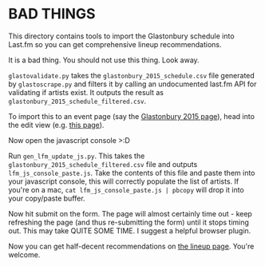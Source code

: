 # BAD THINGS
This directory contains tools to import the Glastonbury schedule into Last.fm so you can get comprehensive lineup recommendations.

It is a bad thing. You should not use this thing. Look away.

```glastovalidate.py``` takes the ```glastonbury_2015_schedule.csv``` file generated by ```glastoscrape.py``` and filters it by calling an undocumented last.fm API for validating if artists exist. It outputs the result as ```glastonbury_2015_schedule_filtered.csv```.

To import this to an event page (say the [Glastonbury 2015 page](http://www.last.fm/festival/3918593+Glastonbury+Festival+of+Contemporary+Performing+Arts+2015)), head into the edit view (e.g. [this page](http://www.last.fm/festival/3918593+Glastonbury+Festival+of+Contemporary+Performing+Arts+2015/edit)).

Now open the javascript console >:D

Run ```gen_lfm_update_js.py```. This takes the ```glastonbury_2015_schedule_filtered.csv``` file and outputs ```lfm_js_console_paste.js```. Take the contents of this file and paste them into your javascript console, this will correctly populate the list of artists. If you're on a mac, ```cat lfm_js_console_paste.js | pbcopy``` will drop it into your copy/paste buffer.

Now hit submit on the form. The page will almost certainly time out - keep refreshing the page (and thus re-submitting the form) until it stops timing out. This may take QUITE SOME TIME. I suggest a helpful browser plugin.

Now you can get half-decent recommendations on [the lineup page](http://www.last.fm/festival/3918593+Glastonbury+Festival+of+Contemporary+Performing+Arts+2015/lineup#recommended). You're welcome.
